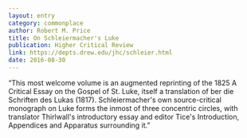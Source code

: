 ```yaml
---
layout: entry
category: commonplace
author: Robert M. Price
title: On Schleiermacher's Luke
publication: Higher Critical Review
link: https://depts.drew.edu/jhc/schleier.html
date: 2016-08-30
---
```


“This most welcome volume is an augmented reprinting of the 1825 A Critical Essay on the Gospel of St. Luke, itself a translation of  ber die Schriften des Lukas (1817). Schleiermacher's own source-critical monograph on Luke forms the inmost of three concentric circles, with translator Thirlwall's introductory essay and editor Tice's Introduction, Appendices and Apparatus surrounding it.”
